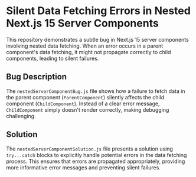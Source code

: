 # Silent Data Fetching Errors in Nested Next.js 15 Server Components

This repository demonstrates a subtle bug in Next.js 15 server components involving nested data fetching. When an error occurs in a parent component's data fetching, it might not propagate correctly to child components, leading to silent failures.

## Bug Description

The `nestedServerComponentBug.js` file shows how a failure to fetch data in the parent component (`ParentComponent`) silently affects the child component (`ChildComponent`). Instead of a clear error message, `ChildComponent` simply doesn't render correctly, making debugging challenging.

## Solution

The `nestedServerComponentSolution.js` file presents a solution using `try...catch` blocks to explicitly handle potential errors in the data fetching process. This ensures that errors are propagated appropriately, providing more informative error messages and preventing silent failures.